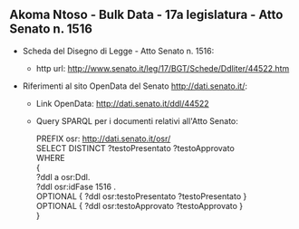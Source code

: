 ## Akoma Ntoso - Bulk Data - 17a legislatura - Atto Senato n. 1516 ##

* Scheda del Disegno di Legge - Atto Senato n. 1516:
	* http url: http://www.senato.it/leg/17/BGT/Schede/Ddliter/44522.htm

* Riferimenti al sito OpenData del Senato http://dati.senato.it/:
	* Link OpenData: http://dati.senato.it/ddl/44522
	* Query SPARQL per i documenti relativi all'Atto Senato:

        PREFIX osr: <http://dati.senato.it/osr/>  
		SELECT DISTINCT ?testoPresentato ?testoApprovato  
		WHERE  
		{  
		    ?ddl a osr:Ddl.  
		    ?ddl osr:idFase 1516 .  
		    OPTIONAL { ?ddl osr:testoPresentato ?testoPresentato }  
		    OPTIONAL { ?ddl osr:testoApprovato ?testoApprovato }  
		}
		